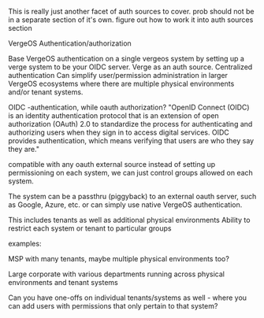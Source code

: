 This is really just another facet of auth sources to cover.  prob should not be in a separate section of it's own.
figure out how to work it into auth sources section

VergeOS Authentication/authorization

Base VergeOS authentication on a single vergeos system by setting up a verge system to be your OIDC server. Verge as an auth source. Centralized authentication Can simplify user/permission administration in larger VergeOS ecosystems where there are multiple physical environments and/or tenant systems.

OIDC -authentication, while oauth authorization?
"OpenID Connect (OIDC) is an identity authentication protocol that is an extension of open authorization (OAuth) 2.0 to standardize the process for authenticating and authorizing users when they sign in to access digital services. OIDC provides authentication, which means verifying that users are who they say they are."


compatible with any oauth external source  instead of setting up permissioning on each system, we can just control groups allowed on each system.

The system can be a passthru (piggyback) to an external oauth server, such as Google, Azure, etc. or can simply use native VergeOS authentication.

This includes tenants as well as additional physical environments
Ability to restrict each system or tenant to particular groups

examples:

MSP with many tenants, maybe multiple physical environments too?

Large corporate with various departments running across physical environments and tenant systems


Can you have one-offs on individual tenants/systems as well - where you can add users with permissions that only pertain to that system?










